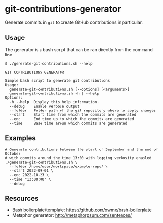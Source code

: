 # git-contributions-generator

Generate commits in `git` to create GitHub contributions in particular.

## Usage

The generator is a bash script that can be ran directly from the command line.

```
$ ./generate-git-contributions.sh --help

GIT CONTRIBUTIONS GENERATOR

Simple bash script to generate git contributions
Usage:
  generate-git-contributions.sh [--options] [<arguments>]
  generate-git-contributions.sh -h | --help
Options:
  -h --help  Display this help information.
  --debug    Enable verbose output
  --folder   Folder path of the git repository where to apply changes
  --start    Start time from which the commits are generated
  --end      End time up to which the commits are generated
  --time     Base time aroun which commits are generated
```

## Examples

```
# Generate contributions between the start of September and the end of October
# with commits around the time 13:00 with logging verbosity enabled
./generate-git-contributions.sh \
  --folder /home/user/workspace/example-repo/ \
  --start 2022-09-01 \
  --end 2022-10-23 \
  --time "13:00:00" \
  --debug

```

## Resources

- Bash bolierplate/template: https://github.com/xwmx/bash-boilerplate
- Metaphor generator: http://metaphorpsum.com/sentences/
